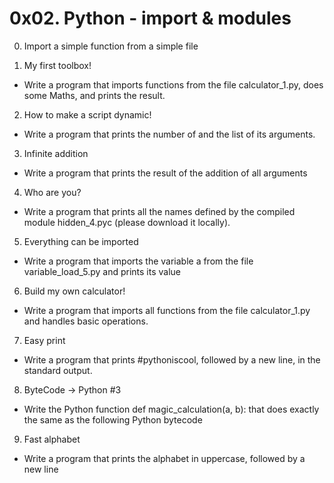 # 0x02. Python - import & modules

0. Import a simple function from a simple file
  
1. My first toolbox!
- Write a program that imports functions from the file calculator_1.py, does some Maths, and prints the result.

2. How to make a script dynamic!
- Write a program that prints the number of and the list of its arguments.

3. Infinite addition
- Write a program that prints the result of the addition of all arguments

4. Who are you?
- Write a program that prints all the names defined by the compiled module hidden_4.pyc (please download it locally).

5. Everything can be imported
- Write a program that imports the variable a from the file variable_load_5.py and prints its value

6. Build my own calculator!
- Write a program that imports all functions from the file calculator_1.py and handles basic operations.

7. Easy print
- Write a program that prints #pythoniscool, followed by a new line, in the standard output.

8. ByteCode -> Python #3
- Write the Python function def magic_calculation(a, b): that does exactly the same as the following Python bytecode

9. Fast alphabet
- Write a program that prints the alphabet in uppercase, followed by a new line
